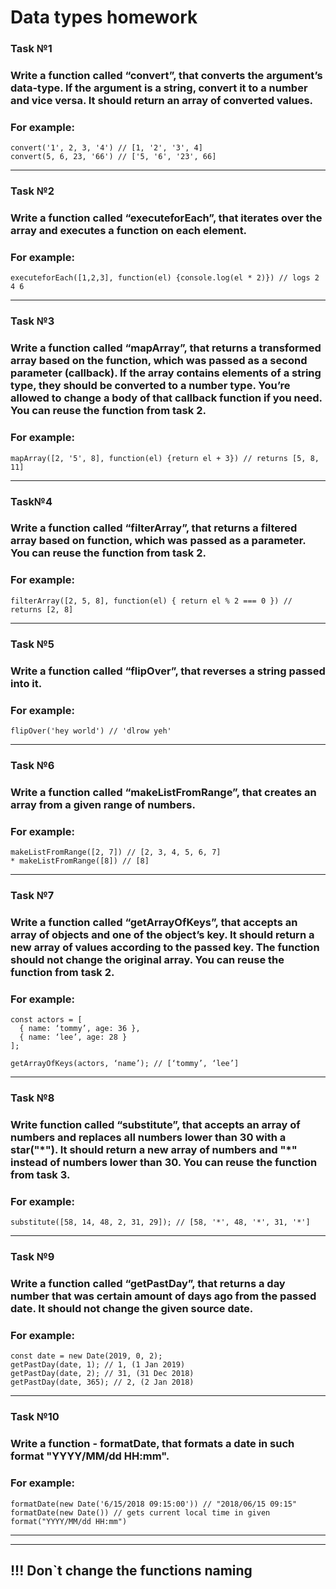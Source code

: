 # Data types homework

### Task №1

### Write a function called “convert”, that converts the argument’s data-type. If the argument is a string, convert it to a number and vice versa. It should return an array of converted values.

### For example:
```
convert('1', 2, 3, '4') // [1, '2', '3', 4]
convert(5, 6, 23, '66') // ['5, '6', '23', 66]
```
<hr>

### Task №2

### Write a function called “executeforEach”, that iterates over the array and executes a function on each element.

### For example:
```
executeforEach([1,2,3], function(el) {console.log(el * 2)}) // logs 2 4 6
```
<hr>

### Task №3

### Write a function called “mapArray”, that returns a transformed array based on the function, which was passed as a second parameter (callback). If the array contains elements of a string type, they should be converted to a number type. You’re allowed to change a body of that callback function if you need. You can reuse the  function from task 2.

### For example:
```
mapArray([2, '5', 8], function(el) {return el + 3}) // returns [5, 8, 11]
```
<hr>

### Task№4

### Write a function called “filterArray”, that returns a filtered array based on function, which was passed as a parameter. You can reuse the function from task 2.

### For example:
```
filterArray([2, 5, 8], function(el) { return el % 2 === 0 }) // returns [2, 8]
```
<hr>

### Task №5

### Write a function called “flipOver”, that reverses a string passed into it.

### For example:
```
flipOver('hey world') // 'dlrow yeh'
```
<hr>

### Task №6

### Write a function called “makeListFromRange”, that creates an array from a given range of numbers.

### For example:
```
makeListFromRange([2, 7]) // [2, 3, 4, 5, 6, 7]
* makeListFromRange([8]) // [8]
```
<hr>

### Task №7

### Write a function called “getArrayOfKeys”, that accepts an array of objects and one of the object’s key. It should return a new array of values according to the passed key. The function should not change the original array. You can reuse the function from task 2.

### For example:
```
const actors = [
  { name: ‘tommy’, age: 36 },
  { name: ‘lee’, age: 28 }
];
 
getArrayOfKeys(actors, ‘name’); // [‘tommy’, ‘lee’]
```
<hr>

### Task №8

### Write function called “substitute”, that accepts an array of numbers and replaces all numbers lower than 30 with a star("&#42;"). It should return a new array of numbers and "&#42;" instead of numbers lower than 30. You can reuse the function from task 3.

### For example:
```
substitute([58, 14, 48, 2, 31, 29]); // [58, '*', 48, '*', 31, '*']
```
<hr>

### Task №9

### Write a function called “getPastDay”, that returns a day number that was certain amount of days ago from the passed date. It should not change the given source date.

### For example:
```
const date = new Date(2019, 0, 2);
getPastDay(date, 1); // 1, (1 Jan 2019)
getPastDay(date, 2); // 31, (31 Dec 2018)
getPastDay(date, 365); // 2, (2 Jan 2018)
```
<hr>

### Task №10

### Write a function - formatDate, that formats a date in such format "YYYY/MM/dd HH:mm".

### For example:
```
formatDate(new Date('6/15/2018 09:15:00')) // "2018/06/15 09:15"
formatDate(new Date()) // gets current local time in given format("YYYY/MM/dd HH:mm")
```

<hr>
<hr>

## !!! Don`t change the functions naming